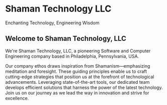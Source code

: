 # Shaman Technology LLC
Enchanting Technology, Engineering Wisdom

## Welcome to Shaman Technology, LLC

We're Shaman Technology, LLC, a pioneering Software and Computer Engineering company based in Philadelphia, Pennsylvania, USA.

Our company ethos draws inspiration from Shamanism—emphasizing meditation and foresight. These guiding principles enable us to craft cutting-edge strategies that position us at the forefront of technological advancements. Leveraging state-of-the-art tools, our dedicated team develops efficient solutions that harness the power of the latest technology. Join us on our journey as we lead the way in innovation and strive for excellence.


<!--

**Here are some ideas to get you started:**

🙋‍♀️ A short introduction - what is your organization all about?
🌈 Contribution guidelines - how can the community get involved?
👩‍💻 Useful resources - where can the community find your docs? Is there anything else the community should know?
🍿 Fun facts - what does your team eat for breakfast?
🧙 Remember, you can do mighty things with the power of [Markdown](https://docs.github.com/github/writing-on-github/getting-started-with-writing-and-formatting-on-github/basic-writing-and-formatting-syntax)
-->
